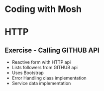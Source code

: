 # Coding with Mosh

# HTTP

## Exercise - Calling GITHUB API

- Reactive form with HTTP api 
- Lists followers from GITHUB api
- Uses Bootstrap
- Error Handling class implementation
- Service data implementation
